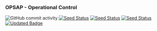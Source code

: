### OPSAP - Operational Control

![GitHub commit activity](https://img.shields.io/github/commit-activity/y/opsap/monorepo)
[![Seed Status](https://api.seed.run/opsap/monorepo/stages/develop/build_badge)](https://console.seed.run/opsap/monorepo)
[![Seed Status](https://api.seed.run/opsap/monorepo/stages/staging/build_badge)](https://console.seed.run/opsap/monorepo)
[![Seed Status](https://api.seed.run/opsap/monorepo/stages/production/build_badge)](https://console.seed.run/opsap/monorepo)
[![Updated Badge](https://img.shields.io/github/last-commit/opsap/monorepo)](https://github.com/opsap/monorepo)



